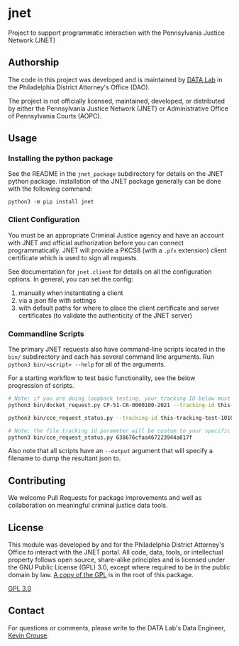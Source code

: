 # jnet

Project to support programmatic interaction with the Pennsylvania Justice Network (JNET)

## Authorship

The code in this project was developed and is maintained by [DATA Lab](https://phillyda.org/data-lab/) in the Philadelphia District Attorney's Office (DAO). 

The project is not officially licensed, maintained, developed, or distributed by either the Pennsylvania Justice Network (JNET) or Administrative Office of Pennsylvania Courts (AOPC).

## Usage

### Installing the python package

See the README in the `jnet_package` subdirectory for details on the JNET python package. Installation of the JNET package generally can be done with the following command:

`python3 -m pip install jnet`

### Client Configuration

You must be an appropriate Criminal Justice agency and have an account with JNET and official authorization before you can connect programmatically. JNET will provide a PKCS8 (with a `.pfx` extension) client certificate which is used to sign all requests.

See documentation for `jnet.client` for details on all the configuration options. In general, you can set the config:
1. manually when instantiating a client
1. via a json file with settings
1. with default paths for where to place the client certificate and server certificates (to validate the authenticity of the JNET server)

### Commandline Scripts

The primary JNET requests also have command-line scripts located in the `bin/` subdirectory and each has several command line arguments.  Run `python3 bin/<script> --help` for all of the arguments.

For a starting workflow to test basic functionality, see the below progression of scripts. 

```sh
# Note: if you are doing loopback testing, your tracking ID below must be "158354".
python3 bin/docket_request.py CP-51-CR-0000100-2021 --tracking-id this-tracking-test-1010101

python3 bin/cce_request_status.py --tracking-id this-tracking-test-1010101

# Note: the file tracking id parameter will be custom to your specific request:
python3 bin/cce_request_status.py 638676cfaa467223944a817f
```

Also note that all scripts have an `--output` argument that will specify a filename to dump the resultant json to.

## Contributing

We welcome Pull Requests for package improvements and well as collaboration on meaningful criminal justice data tools.

## License

This module was developed by and for the Philadelphia District Attorney's Office to interact with the JNET portal. All code, data, tools, or intellectual property follows open source, share-alike principles and is licensed under the GNU Public License (GPL) 3.0, except where required to be in the public domain by law. [A copy of the GPL](LICENSE) is in the root of this package.

[GPL 3.0](https://opensource.org/licenses/GPL-3.0)

## Contact

For questions or comments, please write to the DATA Lab's Data Engineer, [Kevin Crouse](mailto:kevin.crouse@phila.gov). 
